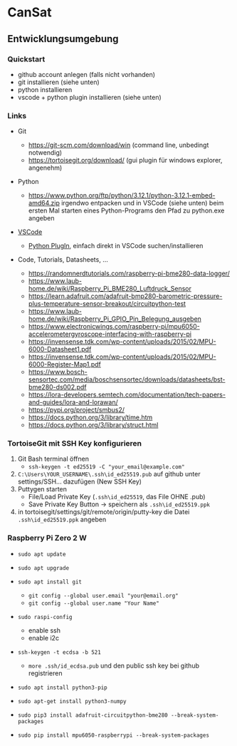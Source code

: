 # CanSat

## Entwicklungsumgebung

### Quickstart

- github account anlegen (falls nicht vorhanden)
- git installieren (siehe unten)
- python installieren
- vscode + python plugin installieren (siehe unten)

### Links

- Git
    - https://git-scm.com/download/win (command line, unbedingt notwendig)
    - https://tortoisegit.org/download/ (gui plugin für windows explorer, angenehm)

- Python
    - https://www.python.org/ftp/python/3.12.1/python-3.12.1-embed-amd64.zip
    irgendwo entpacken und in VSCode (siehe unten) beim ersten Mal starten eines Python-Programs den Pfad zu python.exe angeben

- [VSCode](https://code.visualstudio.com/)
    - [Python PlugIn](https://marketplace.visualstudio.com/items?itemName=ms-python.python), einfach direkt in VSCode suchen/installieren

- Code, Tutorials, Datasheets, ...
    - https://randomnerdtutorials.com/raspberry-pi-bme280-data-logger/
    - https://www.laub-home.de/wiki/Raspberry_Pi_BME280_Luftdruck_Sensor
    - https://learn.adafruit.com/adafruit-bmp280-barometric-pressure-plus-temperature-sensor-breakout/circuitpython-test    
    - https://www.laub-home.de/wiki/Raspberry_Pi_GPIO_Pin_Belegung_ausgeben
    - https://www.electronicwings.com/raspberry-pi/mpu6050-accelerometergyroscope-interfacing-with-raspberry-pi
    - https://invensense.tdk.com/wp-content/uploads/2015/02/MPU-6000-Datasheet1.pdf
    - https://invensense.tdk.com/wp-content/uploads/2015/02/MPU-6000-Register-Map1.pdf
    - https://www.bosch-sensortec.com/media/boschsensortec/downloads/datasheets/bst-bme280-ds002.pdf
    - https://lora-developers.semtech.com/documentation/tech-papers-and-guides/lora-and-lorawan/
    - https://pypi.org/project/smbus2/
    - https://docs.python.org/3/library/time.htm
    - https://docs.python.org/3/library/struct.html


### TortoiseGit mit SSH Key konfigurieren

1. Git Bash terminal öffnen
    - `ssh-keygen -t ed25519 -C "your_email@example.com"`
2. `C:\Users\YOUR_USERNAME\.ssh\id_ed25519.pub` auf github unter settings/SSH... dazufügen (New SSH Key)
3. Puttygen starten
    - File/Load Private Key   (`.ssh\id_ed25519`, das File OHNE .pub)
    - Save Private Key Button -> speichern als `.ssh\id_ed25519.ppk`
4. in tortoisegit/settings/git/remote/origin/putty-key die Datei `.ssh\id_ed25519.ppk` angeben

### Raspberry Pi Zero 2 W

- `sudo apt update`
- `sudo apt upgrade`

- `sudo apt install git`
    - `git config --global user.email "your@email.org"`
    - `git config --global user.name "Your Name"`

- `sudo raspi-config`
    - enable ssh
    - enable i2c

- `ssh-keygen -t ecdsa -b 521`
    - `more .ssh/id_ecdsa.pub` und den public ssh key bei github registrieren

- `sudo apt install python3-pip`
- `sudo apt-get install python3-numpy`
- `sudo pip3 install adafruit-circuitpython-bme280 --break-system-packages`
- `sudo pip install mpu6050-raspberrypi --break-system-packages`

